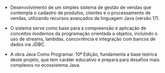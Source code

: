 - Desenvolvimento de um simples sistema de gestão de vendas que contempla o cadastro de produtos, clientes e o processamento de vendas, utilizando recursos avançados da linguagem Java (versão 17).

- O sistema serve como base para a compreensão e aplicação de conceitos modernos da programação orientada a objetos, incluindo o uso de streams, lambdas, concorrência e integração com bancos de dados via JDBC.

- A obra Java Como Programar. 10ª Edição, fundamenta a base teórica deste projeto, que tem caráter educativo e prepara para desafios mais complexos no ecossistema Java.

